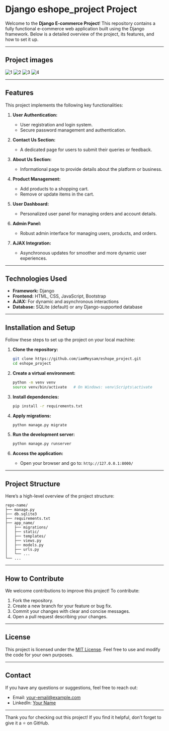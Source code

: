# Django eshope_project Project

Welcome to the **Django E-commerce Project**! This repository contains a fully functional e-commerce web application built using the Django framework. Below is a detailed overview of the project, its features, and how to set it up.

---

## Project images

![1](https://github.com/meysam-Github/eshope_project/blob/master/Screenshot%20from%202024-12-21%2021-01-04.png)
![2](https://github.com/meysam-Github/eshope_project/blob/master/Screenshot%20from%202024-12-21%2021-01-30.png)
![3](https://github.com/meysam-Github/eshope_project/blob/master/Screenshot%20from%202024-12-21%2021-01-47.png)
![4](https://github.com/meysam-Github/eshope_project/blob/master/Screenshot%20from%202024-12-21%2021-02-07.png)

---

## Features

This project implements the following key functionalities:

1. **User Authentication:**
   - User registration and login system.
   - Secure password management and authentication.

2. **Contact Us Section:**
   - A dedicated page for users to submit their queries or feedback.

3. **About Us Section:**
   - Informational page to provide details about the platform or business.

4. **Product Management:**
   - Add products to a shopping cart.
   - Remove or update items in the cart.

5. **User Dashboard:**
   - Personalized user panel for managing orders and account details.

6. **Admin Panel:**
   - Robust admin interface for managing users, products, and orders.

7. **AJAX Integration:**
   - Asynchronous updates for smoother and more dynamic user experiences.

---

## Technologies Used

- **Framework:** Django
- **Frontend:** HTML, CSS, JavaScript, Bootstrap
- **AJAX:** For dynamic and asynchronous interactions
- **Database:** SQLite (default) or any Django-supported database

---

## Installation and Setup

Follow these steps to set up the project on your local machine:

1. **Clone the repository:**
   ```bash
   git clone https://github.com/iamMeysam/eshope_project.git
   cd eshope_project
   ```

2. **Create a virtual environment:**
   ```bash
   python -m venv venv
   source venv/bin/activate   # On Windows: venv\Scripts\activate
   ```

3. **Install dependencies:**
   ```bash
   pip install -r requirements.txt
   ```

4. **Apply migrations:**
   ```bash
   python manage.py migrate
   ```

5. **Run the development server:**
   ```bash
   python manage.py runserver
   ```

6. **Access the application:**
   - Open your browser and go to: `http://127.0.0.1:8000/`

---

## Project Structure

Here’s a high-level overview of the project structure:

```
repo-name/
├── manage.py
├── db.sqlite3
├── requirements.txt
├── app_name/
│   ├── migrations/
│   ├── static/
│   ├── templates/
│   ├── views.py
│   ├── models.py
│   ├── urls.py
│   └── ...
└── ...
```

---

## How to Contribute

We welcome contributions to improve this project! To contribute:

1. Fork the repository.
2. Create a new branch for your feature or bug fix.
3. Commit your changes with clear and concise messages.
4. Open a pull request describing your changes.

---

## License

This project is licensed under the [MIT License](LICENSE). Feel free to use and modify the code for your own purposes.

---

## Contact

If you have any questions or suggestions, feel free to reach out:

- Email: your-email@example.com
- LinkedIn: [Your Name](https://linkedin.com/in/eshope_project)

---

Thank you for checking out this project! If you find it helpful, don’t forget to give it a ⭐ on GitHub.
